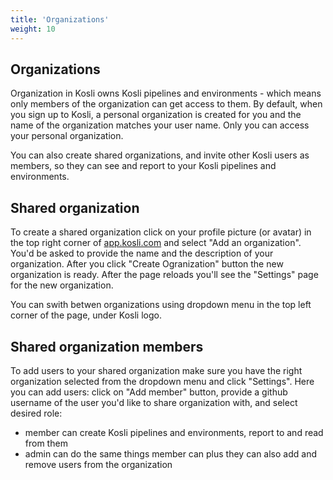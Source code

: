 ```yaml
---
title: 'Organizations'
weight: 10
---
```


## Organizations

Organization in Kosli owns Kosli pipelines and environments - which means only members of the organization can get access to them.
By default, when you sign up to Kosli, a personal organization is created for you and the name of the organization matches your user name. Only you can access your personal organization.

You can also create shared organizations, and invite other Kosli users as members, so they can see and report to your Kosli pipelines and environments.

## Shared organization

To create a shared organization click on your profile picture (or avatar) in the top right corner of [app.kosli.com](https://app.kosli.com) and select "Add an organization". You'd be asked to provide the name and the description of your organization. After you click "Create Ogranization" button the new organization is ready. After the page reloads you'll see the "Settings" page for the new organization. 

You can swith betwen organizations using dropdown menu in the top left corner of the page, under Kosli logo. 

## Shared organization members 

To add users to your shared organization make sure you have the right organization selected from the dropdown menu and click "Settings". Here you can add users: click on "Add member" button, provide a github username of the user you'd like to share organization with, and select desired role:
* member can create Kosli pipelines and environments, report to and read from them
* admin can do the same things member can plus they can also add and remove users from the organization 


